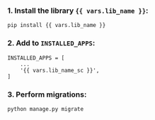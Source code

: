 ### 1. Install the library `{{ vars.lib_name }}`:

```{.bash}
pip install {{ vars.lib_name }}
```

### 2. Add to `INSTALLED_APPS`: 

```{.py3}
INSTALLED_APPS = [
    ...
    '{{ vars.lib_name_sc }}',
]
```

### 3. Perform migrations:

```{.bash}
python manage.py migrate
```
